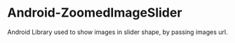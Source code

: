 # Android-ZoomedImageSlider

Android Library used to show images in slider shape, by passing images url.
